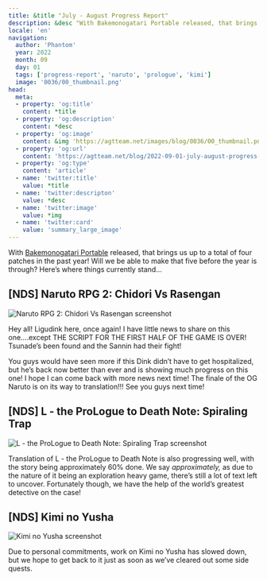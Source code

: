 ```yaml
---
title: &title "July - August Progress Report"
description: &desc "With Bakemonogatari Portable released, that brings us up to a total of four patches in the past year! Will we be able to make that five before the year is through? Here’s where things currently stand…"
locale: 'en'
navigation:
  author: 'Phantom'
  year: 2022
  month: 09
  day: 01
  tags: ['progress-report', 'naruto', 'prologue', 'kimi']
  image: '0036/00_thumbnail.png'
head:
  meta:
  - property: 'og:title'
    content: *title
  - property: 'og:description'
    content: *desc
  - property: 'og:image'
    content: &img 'https://agtteam.net/images/blog/0036/00_thumbnail.png'
  - property: 'og:url'
    content: 'https://agtteam.net/blog/2022-09-01-july-august-progress-report'
  - property: 'og:type'
    content: 'article'
  - name: 'twitter:title'
    value: *title
  - name: 'twitter:descripton'
    value: *desc
  - name: 'twitter:image'
    value: *img
  - name: 'twitter:card'
    value: 'summary_large_image'
---
```


With [Bakemonogatari Portable](/bake) released, that brings us up to a total of four patches in the past year! Will we be able to make that five before the year is through? Here’s where things currently stand…

## \[NDS\] Naruto RPG 2: Chidori Vs Rasengan

![Naruto RPG 2: Chidori Vs Rasengan screenshot](/images/blog/0036/694181536064552960_0.png)

Hey all! Ligudink here, once again! I have little news to share on this one….except THE SCRIPT FOR THE FIRST HALF OF THE GAME IS OVER! Tsunade’s been found and the Sannin had their fight! 

You guys would have seen more if this Dink didn’t have to get hospitalized, but he’s back now better than ever and is showing much progress on this one! I hope I can come back with more news next time! The finale of the OG Naruto is on its way to translation!!! See you guys next time!  


## \[NDS\] L - the ProLogue to Death Note: Spiraling Trap

![L - the ProLogue to Death Note: Spiraling Trap screenshot](/images/blog/0036/694181536064552960_1.png)

Translation of L - the ProLogue to Death Note is also progressing well, with the story being approximately 60% done. We say _approximately,_ as due to the nature of it being an exploration heavy game, there’s still a lot of text left to uncover. Fortunately though, we have the help of the world’s greatest detective on the case!


## \[NDS\] Kimi no Yusha

![Kimi no Yusha screenshot](/images/blog/0036/694181536064552960_2.png)

Due to personal commitments, work on Kimi no Yusha has slowed down, but we hope to get back to it just as soon as we’ve cleared out some side quests.
